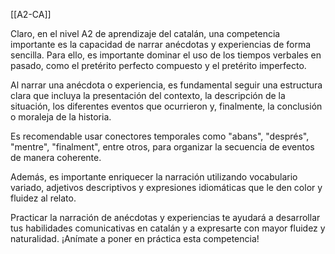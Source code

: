 
[[A2-CA]]

Claro, en el nivel A2 de aprendizaje del catalán, una competencia importante es la capacidad de narrar anécdotas y experiencias de forma sencilla. Para ello, es importante dominar el uso de los tiempos verbales en pasado, como el pretérito perfecto compuesto y el pretérito imperfecto.

Al narrar una anécdota o experiencia, es fundamental seguir una estructura clara que incluya la presentación del contexto, la descripción de la situación, los diferentes eventos que ocurrieron y, finalmente, la conclusión o moraleja de la historia.

Es recomendable usar conectores temporales como "abans", "després", "mentre", "finalment", entre otros, para organizar la secuencia de eventos de manera coherente.

Además, es importante enriquecer la narración utilizando vocabulario variado, adjetivos descriptivos y expresiones idiomáticas que le den color y fluidez al relato.

Practicar la narración de anécdotas y experiencias te ayudará a desarrollar tus habilidades comunicativas en catalán y a expresarte con mayor fluidez y naturalidad. ¡Anímate a poner en práctica esta competencia!
